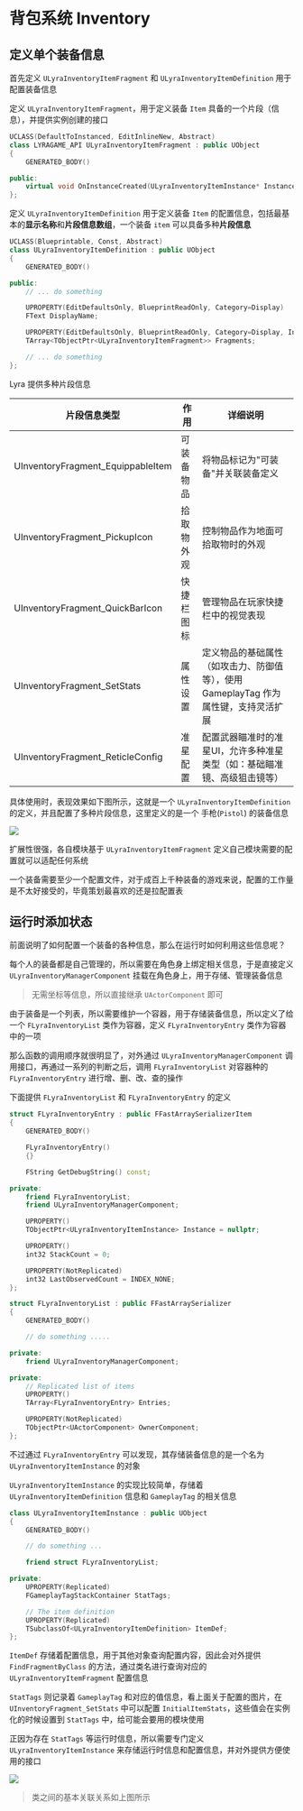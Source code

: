 # 背包系统 Inventory

## 定义单个装备信息

首先定义 `ULyraInventoryItemFragment` 和 `ULyraInventoryItemDefinition` 用于配置装备信息

定义 `ULyraInventoryItemFragment`，用于定义装备 `Item` 具备的一个片段（信息），并提供实例创建的接口

```cpp
UCLASS(DefaultToInstanced, EditInlineNew, Abstract)
class LYRAGAME_API ULyraInventoryItemFragment : public UObject
{
	GENERATED_BODY()

public:
	virtual void OnInstanceCreated(ULyraInventoryItemInstance* Instance) const {}
};
```

定义 `ULyraInventoryItemDefinition` 用于定义装备 `Item` 的配置信息，包括最基本的**显示名称**和**片段信息数组**，一个装备 `item` 可以具备多种**片段信息** 

```cpp
UCLASS(Blueprintable, Const, Abstract)
class ULyraInventoryItemDefinition : public UObject
{
	GENERATED_BODY()

public:
    // ... do something 

	UPROPERTY(EditDefaultsOnly, BlueprintReadOnly, Category=Display)
	FText DisplayName;

	UPROPERTY(EditDefaultsOnly, BlueprintReadOnly, Category=Display, Instanced)
	TArray<TObjectPtr<ULyraInventoryItemFragment>> Fragments;

    // ... do something 
};
```

Lyra 提供多种片段信息

| 片段信息类型 | 作用 | 详细说明 |
| --- | --- | --- |
| UInventoryFragment_EquippableItem | 可装备物品 | 将物品标记为"可装备"并关联装备定义 |
| UInventoryFragment_PickupIcon | 拾取物外观 | 控制物品作为地面可拾取物时的外观 |
| UInventoryFragment_QuickBarIcon | 快捷栏图标 | 管理物品在玩家快捷栏中的视觉表现 |
| UInventoryFragment_SetStats | 属性设置 | 定义物品的基础属性（如攻击力、防御值等），使用 GameplayTag 作为属性键，支持灵活扩展 |
| UInventoryFragment_ReticleConfig | 准星配置 | 配置武器瞄准时的准星UI，允许多种准星类型（如：基础瞄准镜、高级狙击镜等） |

具体使用时，表现效果如下图所示，这就是一个 `ULyraInventoryItemDefinition` 的定义，并且配置了多种片段信息，这里定义的是一个 手枪(`Pistol`) 的装备信息

![](Image/001.png)

扩展性很强，各自模块基于 `ULyraInventoryItemFragment` 定义自己模块需要的配置就可以适配任何系统

一个装备需要至少一个配置文件，对于成百上千种装备的游戏来说，配置的工作量是不太好接受的，毕竟策划最喜欢的还是拉配置表

## 运行时添加状态

前面说明了如何配置一个装备的各种信息，那么在运行时如何利用这些信息呢？

每个人的装备都是自己管理的，所以需要在角色身上绑定相关信息，于是直接定义 `ULyraInventoryManagerComponent` 挂载在角色身上，用于存储、管理装备信息

> 无需坐标等信息，所以直接继承 `UActorComponent` 即可

由于装备是一个列表，所以需要维护一个容器，用于存储装备信息，所以定义了给一个 `FLyraInventoryList` 类作为容器，定义 `FLyraInventoryEntry` 类作为容器中的一项

那么函数的调用顺序就很明显了，对外通过 `ULyraInventoryManagerComponent` 调用接口，再通过一系列的判断之后，调用 `FLyraInventoryList` 对容器种的 `FLyraInventoryEntry` 进行增、删、改、查的操作

下面提供 `FLyraInventoryList` 和 `FLyraInventoryEntry` 的定义

```cpp
struct FLyraInventoryEntry : public FFastArraySerializerItem
{
	GENERATED_BODY()

	FLyraInventoryEntry()
	{}

	FString GetDebugString() const;

private:
	friend FLyraInventoryList;
	friend ULyraInventoryManagerComponent;

	UPROPERTY()
	TObjectPtr<ULyraInventoryItemInstance> Instance = nullptr;

	UPROPERTY()
	int32 StackCount = 0;

	UPROPERTY(NotReplicated)
	int32 LastObservedCount = INDEX_NONE;
};

struct FLyraInventoryList : public FFastArraySerializer
{
	GENERATED_BODY()

    // do something .....

private:
	friend ULyraInventoryManagerComponent;

private:
	// Replicated list of items
	UPROPERTY()
	TArray<FLyraInventoryEntry> Entries;

	UPROPERTY(NotReplicated)
	TObjectPtr<UActorComponent> OwnerComponent;
};
```

不过通过 `FLyraInventoryEntry` 可以发现，其存储装备信息的是一个名为 `ULyraInventoryItemInstance` 的对象

`ULyraInventoryItemInstance` 的实现比较简单，存储着 `ULyraInventoryItemDefinition` 信息和 `GameplayTag` 的相关信息

```cpp
class ULyraInventoryItemInstance : public UObject
{
	GENERATED_BODY()

    // do something ...

	friend struct FLyraInventoryList;

private:
	UPROPERTY(Replicated)
	FGameplayTagStackContainer StatTags;

	// The item definition
	UPROPERTY(Replicated)
	TSubclassOf<ULyraInventoryItemDefinition> ItemDef;
};

```

`ItemDef` 存储着配置信息，用于其他对象查询配置内容，因此会对外提供 `FindFragmentByClass` 的方法，通过类名进行查询对应的 `ULyraInventoryItemFragment` 配置信息

`StatTags` 则记录着 `GameplayTag` 和对应的值信息，看上面关于配置的图片，在 `UInventoryFragment_SetStats` 中可以配置 `InitialItemStats`，这些值会在实例化的时候设置到 `StatTags` 中，给可能会要用的模块使用

正因为存在 `StatTags` 等运行时信息，所以需要专门定义 `ULyraInventoryItemInstance` 来存储运行时信息和配置信息，并对外提供方便使用的接口

![](Image/002.png)

> 类之间的基本关联关系如上图所示


